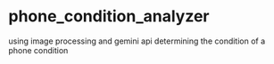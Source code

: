 # phone_condition_analyzer
using image processing and gemini api determining the condition of a phone condition
